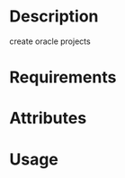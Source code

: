 Description
===========
create oracle projects

Requirements
============

Attributes
==========

Usage
=====

